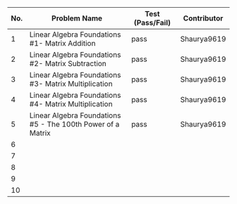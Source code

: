 
|No.| Problem Name                                              | Test (Pass/Fail)  | Contributor            |
|---|-----------------------------------------------------------|-------------------|------------------------|  
| 1 |Linear Algebra Foundations #1- Matrix Addition             |pass               |Shaurya9619             |  
| 2 |Linear Algebra Foundations #2- Matrix Subtraction          |pass               |Shaurya9619             |  
| 3 |Linear Algebra Foundations #3- Matrix Multiplication       |pass               |Shaurya9619             |  
| 4 |Linear Algebra Foundations #4- Matrix Multiplication       |pass               |Shaurya9619             |  
| 5 |Linear Algebra Foundations #5 - The 100th Power of a Matrix|pass               |Shaurya9619             |  
| 6 |              |                  |             |  
| 7 |              |                  |             |  
| 8 |              |                  |             |  
| 9 |              |                  |             |  
| 10|              |                  |             |  
